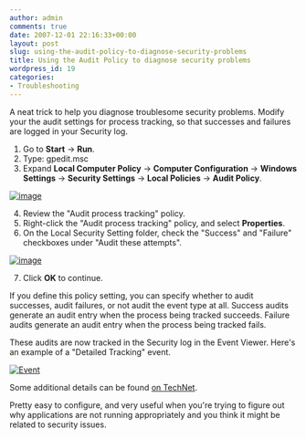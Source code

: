 ```yaml
---
author: admin
comments: true
date: 2007-12-01 22:16:33+00:00
layout: post
slug: using-the-audit-policy-to-diagnose-security-problems
title: Using the Audit Policy to diagnose security problems
wordpress_id: 19
categories:
- Troubleshooting
---
```


A neat trick to help you diagnose troublesome security problems. Modify your the audit settings for process tracking, so that successes and failures are logged in your Security log.

  1. Go to **Start** -> **Run**. 
  2. Type: gpedit.msc  
  3. Expand **Local Computer Policy** -> **Computer Configuration** -> **Windows Settings** -> **Security Settings** -> **Local Policies** -> **Audit Policy**.  
  
[![image](http://images.wadewegner.com/wordpress/content/binary/WindowsLiveWriter/UsingtheAuditPolicytodiagnosesecuritypro_74CD/image_thumb_2.png)](http://images.wadewegner.com/wordpress/content/binary/WindowsLiveWriter/UsingtheAuditPolicytodiagnosesecuritypro_74CD/image_4.png)   

  4. Review the "Audit process tracking" policy. 
  5. Right-click the "Audit process tracking" policy, and select **Properties**. 
  6. On the Local Security Setting folder, check the "Success" and "Failure" checkboxes under "Audit these attempts". 

[![image](http://images.wadewegner.com/wordpress/content/binary/WindowsLiveWriter/UsingtheAuditPolicytodiagnosesecuritypro_74CD/image_thumb_4.png)](http://images.wadewegner.com/wordpress/content/binary/WindowsLiveWriter/UsingtheAuditPolicytodiagnosesecuritypro_74CD/image_8.png)  

  7. Click **OK** to continue.

If you define this policy setting, you can specify whether to audit successes, audit failures, or not audit the event type at all. Success audits generate an audit entry when the process being tracked succeeds. Failure audits generate an audit entry when the process being tracked fails.

These audits are now tracked in the Security log in the Event Viewer. Here's an example of a "Detailed Tracking" event.

[![Event](http://images.wadewegner.com/wordpress/content/binary/WindowsLiveWriter/UsingtheAuditPolicytodiagnosesecuritypro_74CD/Event_thumb.jpg)](http://images.wadewegner.com/wordpress/content/binary/WindowsLiveWriter/UsingtheAuditPolicytodiagnosesecuritypro_74CD/Event_2.jpg)

Some additional details can be found [on TechNet](http://technet2.microsoft.com/windowsserver/en/library/0a642c0c-387a-44f5-bfd9-951b87fd13801033.mspx?mfr=true).

Pretty easy to configure, and very useful when you're trying to figure out why applications are not running appropriately and you think it might be related to security issues.
